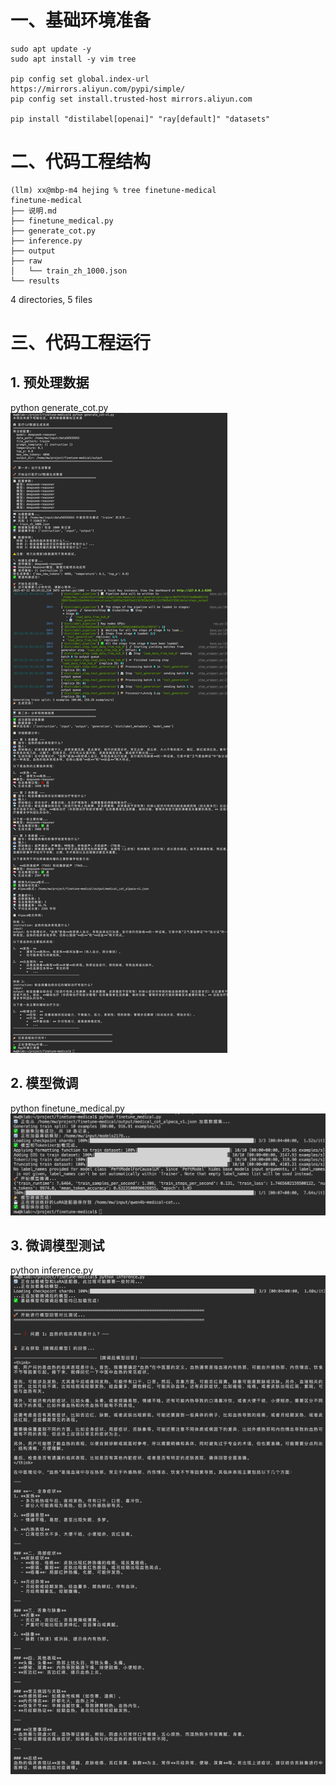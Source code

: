 # 一、基础环境准备
```
sudo apt update -y    
sudo apt install -y vim tree   
 
pip config set global.index-url https://mirrors.aliyun.com/pypi/simple/    
pip config set install.trusted-host mirrors.aliyun.com    

pip install "distilabel[openai]" "ray[default]" "datasets"
```

# 二、代码工程结构
```
(llm) xx@mbp-m4 hejing % tree finetune-medical
finetune-medical
├── 说明.md
├── finetune_medical.py
├── generate_cot.py
├── inference.py
├── output
├── raw
│   └── train_zh_1000.json
└── results
```

4 directories, 5 files

# 三、代码工程运行
## 1. 预处理数据
python generate_cot.py
![数据集生成](screenshots/img1.png)

## 2. 模型微调
python finetune_medical.py
![Qwen3-4B模型微调](screenshots/img2.png)

## 3. 微调模型测试
python inference.py
![微调模型测试](screenshots/img3.png)